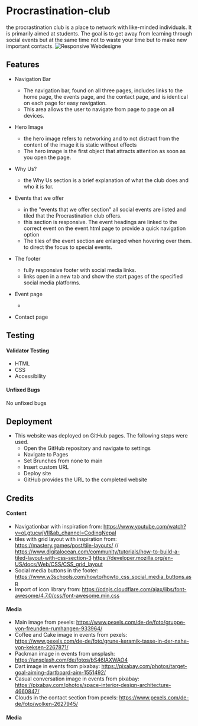 # Procrastination-club

the procrastination club is a place to network with like-minded individuals. It is primarily aimed at students. The goal is to get away from learning through social events but at the same time not to waste your time but to make new important contacts.
![Responsive Webdesigne](responsive-webpage.jpg)

## Features

- Navigation Bar

  - The navigation bar, found on all three pages, includes links to the home page, the events page, and the contact page, and is identical on each page for easy navigation.
  - This area allows the user to navigate from page to page on all devices.

- Hero Image

  - the hero image refers to networking and to not distract from the content of the image it is static without effects
  - The hero image is the first object that attracts attention as soon as you open the page.

- Why Us?

  - the Why Us section is a brief explanation of what the club does and who it is for.

- Events that we offer

  - in the "events that we offer section" all social events are listed and tiled that the Procrastination club offers.
  - this section is responsive. The event headings are linked to the correct event on the event.html page to provide a quick navigation option
  - The tiles of the event section are enlarged when hovering over them. to direct the focus to special events.

- The footer

  - fully responsive footer with social media links.
  - links open in a new tab and show the start pages of the specified social media platforms.

- Event page

  -

- Contact page

## Testing

#### Validator Testing

- HTML
- CSS
- Accessibility

#### Unfixed Bugs

No unfixed bugs

## Deployment

- This website was deployed on GitHub pages. The following steps were used.
  - Open the GitHub repository and navigate to settings
  - Navigate to Pages
  - Set Brunches from none to main
  - Insert custom URL
  - Deploy site
  - GitHub provides the URL to the completed website

## Credits

#### Content

- Navigationbar with inspiration from: https://www.youtube.com/watch?v=oLgtucwjVII&ab_channel=CodingNepal
- tiles with grid layout with inspiration from: https://mastery.games/post/tile-layouts/ //
  https://www.digitalocean.com/community/tutorials/how-to-build-a-tiled-layout-with-css-section-3
  https://developer.mozilla.org/en-US/docs/Web/CSS/CSS_grid_layout
- Social media buttons in the footer: https://www.w3schools.com/howto/howto_css_social_media_buttons.asp
- Import of icon library from: https://cdnjs.cloudflare.com/ajax/libs/font-awesome/4.7.0/css/font-awesome.min.css

#### Media

- Main image from pexels: https://www.pexels.com/de-de/foto/gruppe-von-freunden-rumhangen-933964/
- Coffee and Cake image in events from pexels: https://www.pexels.com/de-de/foto/grune-keramik-tasse-in-der-nahe-von-keksen-2267871/
- Packman image in events from unsplash: https://unsplash.com/de/fotos/bS46IAXWAO4
- Dart image in events from pixabay: https://pixabay.com/photos/target-goal-aiming-dartboard-aim-1551492/
- Casual conversation image in events from pixabay: https://pixabay.com/photos/space-interior-design-architecture-4660847/
- Clouds in the contact section from pexels: https://www.pexels.com/de-de/foto/wolken-2627945/

#### Media

